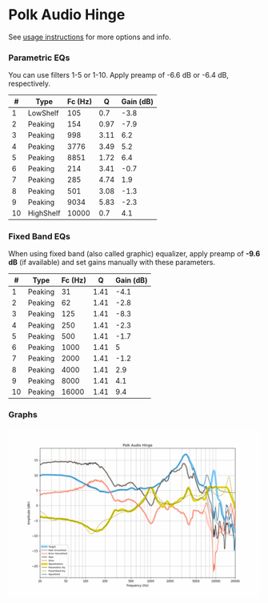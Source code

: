 # Polk Audio Hinge
See [usage instructions](https://github.com/jaakkopasanen/AutoEq#usage) for more options and info.

### Parametric EQs
You can use filters 1-5 or 1-10. Apply preamp of -6.6 dB or -6.4 dB, respectively.

|   # | Type      |   Fc (Hz) |    Q |   Gain (dB) |
|-----|-----------|-----------|------|-------------|
|   1 | LowShelf  |       105 | 0.7  |        -3.8 |
|   2 | Peaking   |       154 | 0.97 |        -7.9 |
|   3 | Peaking   |       998 | 3.11 |         6.2 |
|   4 | Peaking   |      3776 | 3.49 |         5.2 |
|   5 | Peaking   |      8851 | 1.72 |         6.4 |
|   6 | Peaking   |       214 | 3.41 |        -0.7 |
|   7 | Peaking   |       285 | 4.74 |         1.9 |
|   8 | Peaking   |       501 | 3.08 |        -1.3 |
|   9 | Peaking   |      9034 | 5.83 |        -2.3 |
|  10 | HighShelf |     10000 | 0.7  |         4.1 |

### Fixed Band EQs
When using fixed band (also called graphic) equalizer, apply preamp of **-9.6 dB** (if available) and set gains manually with these parameters.

|   # | Type    |   Fc (Hz) |    Q |   Gain (dB) |
|-----|---------|-----------|------|-------------|
|   1 | Peaking |        31 | 1.41 |        -4.1 |
|   2 | Peaking |        62 | 1.41 |        -2.8 |
|   3 | Peaking |       125 | 1.41 |        -8.3 |
|   4 | Peaking |       250 | 1.41 |        -2.3 |
|   5 | Peaking |       500 | 1.41 |        -1.7 |
|   6 | Peaking |      1000 | 1.41 |         5   |
|   7 | Peaking |      2000 | 1.41 |        -1.2 |
|   8 | Peaking |      4000 | 1.41 |         2.9 |
|   9 | Peaking |      8000 | 1.41 |         4.1 |
|  10 | Peaking |     16000 | 1.41 |         9.4 |

### Graphs
![](./Polk%20Audio%20Hinge.png)
